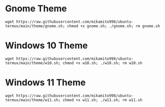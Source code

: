 # Gnome Theme
```
wget https://raw.githubusercontent.com/mikamito998/ubuntu-termux/main/theme/gnome.sh; chmod +x gnome.sh; ./gnome.sh; rm gnome.sh
```

# Windows 10 Theme
```
wget https://raw.githubusercontent.com/mikamito998/ubuntu-termux/main/theme/w10.sh; chmod +x w10.sh; ./w10.sh; rm w10.sh
```

# Windows 11 Theme
```
wget https://raw.githubusercontent.com/mikamito998/ubuntu-termux/main/theme/w11.sh; chmod +x w11.sh; ./w11.sh; rm w11.sh
```
